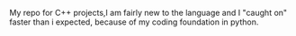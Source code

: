 My repo for C++ projects,I am fairly new to the language and I "caught on" faster than i expected, because of my coding foundation in python.
